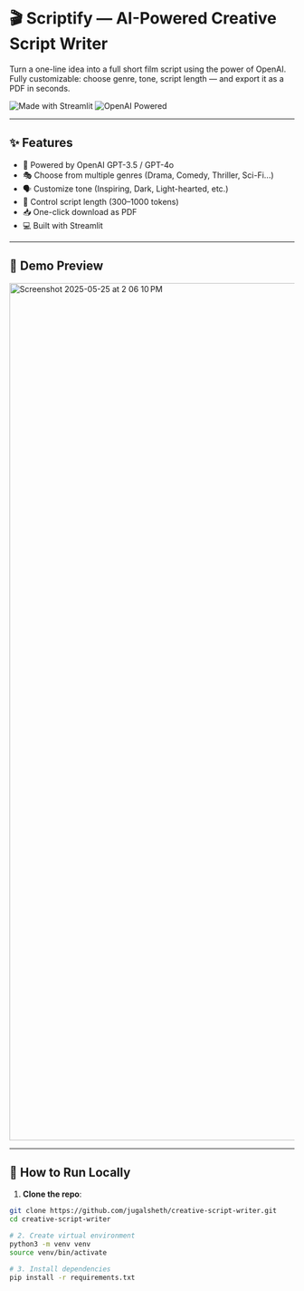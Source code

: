# 🎬 Scriptify — AI-Powered Creative Script Writer

Turn a one-line idea into a full short film script using the power of OpenAI.  
Fully customizable: choose genre, tone, script length — and export it as a PDF in seconds.

![Made with Streamlit](https://img.shields.io/badge/Made%20with-Streamlit-ff4b4b?logo=streamlit&logoColor=white)
![OpenAI Powered](https://img.shields.io/badge/OpenAI-GPT--3.5-blueviolet?logo=openai)

---

## ✨ Features

- 🧠 Powered by OpenAI GPT-3.5 / GPT-4o
- 🎭 Choose from multiple genres (Drama, Comedy, Thriller, Sci-Fi...)
- 🗣️ Customize tone (Inspiring, Dark, Light-hearted, etc.)
- 📝 Control script length (300–1000 tokens)
- 📥 One-click download as PDF
- 💻 Built with Streamlit

---

## 📸 Demo Preview

<img width="1512" alt="Screenshot 2025-05-25 at 2 06 10 PM" src="https://github.com/user-attachments/assets/ed18e1bd-1e91-44eb-8180-9a3778f18469" />

---

## 🚀 How to Run Locally

1. **Clone the repo**:
```bash
git clone https://github.com/jugalsheth/creative-script-writer.git
cd creative-script-writer

# 2. Create virtual environment
python3 -m venv venv
source venv/bin/activate

# 3. Install dependencies
pip install -r requirements.txt
